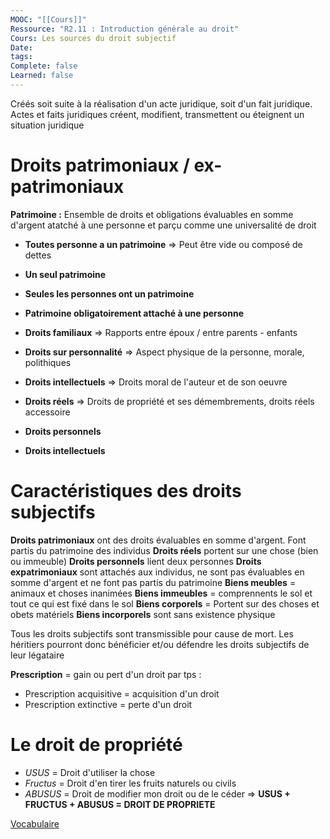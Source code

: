 ```yaml
---
MOOC: "[[Cours]]"
Ressource: "R2.11 : Introduction générale au droit"
Cours: Les sources du droit subjectif
Date: 
tags: 
Complete: false
Learned: false
---
```

Créés soit suite à la réalisation d'un acte juridique, soit d'un fait juridique. Actes et faits juridiques créent, modifient, transmettent ou éteignent un situation juridique

# Droits patrimoniaux / ex-patrimoniaux
**Patrimoine :** Ensemble de droits et obligations évaluables en somme d'argent atatché à une personne et parçu comme une universalité de droit
- **Toutes personne a un patrimoine** ⇒ Peut être vide ou composé de dettes
- **Un seul patrimoine**
- **Seules les personnes ont un patrimoine**
- **Patrimoine obligatoirement attaché à une personne**


- **Droits familiaux** ⇒ Rapports entre époux / entre parents - enfants
- **Droits sur personnalité** ⇒ Aspect physique de la personne, morale, polithiques
- **Droits intellectuels** ⇒ Droits moral de l'auteur et de son oeuvre
- **Droits réels** ⇒ Droits de propriété et ses démembrements, droits réels accessoire
- **Droits personnels**
- **Droits intellectuels**

# Caractéristiques des droits subjectifs
**Droits patrimoniaux** ont des droits évaluables en somme d'argent. Font partis du patrimoine des individus
**Droits réels** portent sur une chose (bien ou immeuble)
**Droits personnels** lient deux personnes
**Droits expatrimoniaux** sont attachés aux individus, ne sont pas évaluables en somme d'argent et ne font pas partis du patrimoine
**Biens meubles** = animaux et choses inanimées
**Biens immeubles** = comprennents le sol et tout ce qui est fixé dans le sol
**Biens corporels** = Portent sur des choses et obets matériels
**Biens incorporels** sont sans existence physique

Tous les droits subjectifs sont transmissible pour cause de mort. Les héritiers pourront donc bénéficier et/ou défendre les droits subjectifs de leur légataire

**Prescription** = gain ou pert d'un droit par tps :
- Prescription acquisitive = acquisition d'un droit
- Prescription extinctive = perte d'un droit

# Le droit de propriété
- *USUS* = Droit d'utiliser la chose
- *Fructus* = Droit d'en tirer les fruits naturels ou civils
- *ABUSUS* = Droit de modifier mon droit ou de le céder
⇒ **USUS + FRUCTUS + ABUSUS = DROIT DE PROPRIETE**

[Vocabulaire](https://quizlet.com/fr-fr/fiches-de-memorisation/principes-de-droit-francais-899143439)